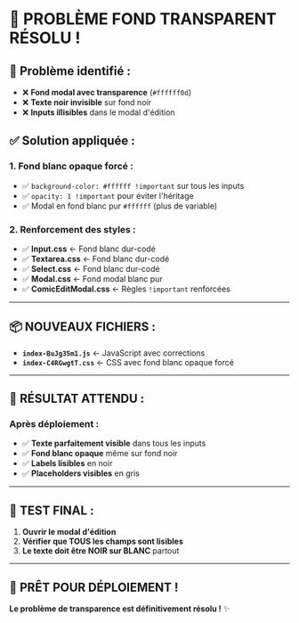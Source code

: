 # 🔧 **PROBLÈME FOND TRANSPARENT RÉSOLU !**

## 🐛 **Problème identifié :**
- ❌ **Fond modal avec transparence** (`#ffffff0d`)
- ❌ **Texte noir invisible** sur fond noir
- ❌ **Inputs illisibles** dans le modal d'édition

## ✅ **Solution appliquée :**

### **1. Fond blanc opaque forcé :**
- ✅ `background-color: #ffffff !important` sur tous les inputs
- ✅ `opacity: 1 !important` pour éviter l'héritage
- ✅ Modal en fond blanc pur `#ffffff` (plus de variable)

### **2. Renforcement des styles :**
- ✅ **Input.css** ← Fond blanc dur-codé
- ✅ **Textarea.css** ← Fond blanc dur-codé  
- ✅ **Select.css** ← Fond blanc dur-codé
- ✅ **Modal.css** ← Fond modal blanc pur
- ✅ **ComicEditModal.css** ← Règles `!important` renforcées

---

## 📦 **NOUVEAUX FICHIERS :**
- **`index-BuJg35m1.js`** ← JavaScript avec corrections
- **`index-C4RGwgtT.css`** ← CSS avec fond blanc opaque forcé

---

## 🧪 **RÉSULTAT ATTENDU :**

### **Après déploiement :**
- ✅ **Texte parfaitement visible** dans tous les inputs
- ✅ **Fond blanc opaque** même sur fond noir
- ✅ **Labels lisibles** en noir
- ✅ **Placeholders visibles** en gris

---

## 🎯 **TEST FINAL :**
1. **Ouvrir le modal d'édition** 
2. **Vérifier que TOUS les champs sont lisibles**
3. **Le texte doit être NOIR sur BLANC** partout

---

## 🚀 **PRÊT POUR DÉPLOIEMENT !**

**Le problème de transparence est définitivement résolu !** ✨

